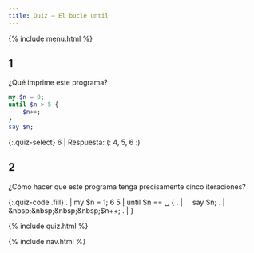 ```yaml
---
title: Quiz — El bucle until
---
```


{% include menu.html %}

## 1

¿Qué imprime este programa?

```raku
my $n = 0;
until $n > 5 {
    $n++;
}
say $n;
```

{:.quiz-select}
6 | Respuesta: (: 4, 5, 6 :)

## 2

¿Cómo hacer que este programa tenga precisamente cinco iteraciones?

{:.quiz-code .fill}
. | my $n = 1;
6 5 | until $n == ␣ {
. | &nbsp;&nbsp;&nbsp;&nbsp;say $n;
. | &nbsp;&nbsp;&nbsp;&nbsp;$n++;
. | }

{% include quiz.html %}

{% include nav.html %}